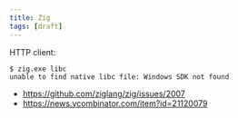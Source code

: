 ```yaml
---
title: Zig
tags: [draft]
---
```


HTTP client:

~~~
$ zig.exe libc
unable to find native libc file: Windows SDK not found
~~~

- <https://github.com/ziglang/zig/issues/2007>
- <https://news.ycombinator.com/item?id=21120079>
